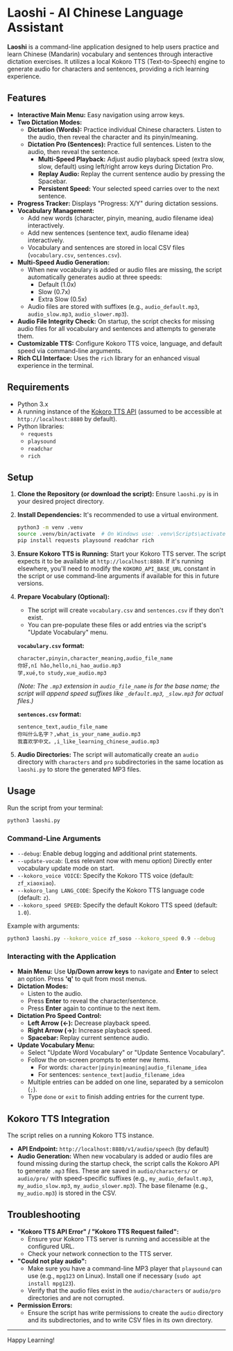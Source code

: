 # Laoshi - AI Chinese Language Assistant

**Laoshi** is a command-line application designed to help users practice and learn Chinese (Mandarin) vocabulary and sentences through interactive dictation exercises. It utilizes a local Kokoro TTS (Text-to-Speech) engine to generate audio for characters and sentences, providing a rich learning experience.

## Features

*   **Interactive Main Menu:** Easy navigation using arrow keys.
*   **Two Dictation Modes:**
    *   **Dictation (Words):** Practice individual Chinese characters. Listen to the audio, then reveal the character and its pinyin/meaning.
    *   **Dictation Pro (Sentences):** Practice full sentences. Listen to the audio, then reveal the sentence.
        *   **Multi-Speed Playback:** Adjust audio playback speed (extra slow, slow, default) using left/right arrow keys during Dictation Pro.
        *   **Replay Audio:** Replay the current sentence audio by pressing the Spacebar.
        *   **Persistent Speed:** Your selected speed carries over to the next sentence.
*   **Progress Tracker:** Displays "Progress: X/Y" during dictation sessions.
*   **Vocabulary Management:**
    *   Add new words (character, pinyin, meaning, audio filename idea) interactively.
    *   Add new sentences (sentence text, audio filename idea) interactively.
    *   Vocabulary and sentences are stored in local CSV files (`vocabulary.csv`, `sentences.csv`).
*   **Multi-Speed Audio Generation:**
    *   When new vocabulary is added or audio files are missing, the script automatically generates audio at three speeds:
        *   Default (1.0x)
        *   Slow (0.7x)
        *   Extra Slow (0.5x)
    *   Audio files are stored with suffixes (e.g., `audio_default.mp3`, `audio_slow.mp3`, `audio_slower.mp3`).
*   **Audio File Integrity Check:** On startup, the script checks for missing audio files for all vocabulary and sentences and attempts to generate them.
*   **Customizable TTS:** Configure Kokoro TTS voice, language, and default speed via command-line arguments.
*   **Rich CLI Interface:** Uses the `rich` library for an enhanced visual experience in the terminal.

## Requirements

*   Python 3.x
*   A running instance of the [Kokoro TTS API](https://github.com/ranchui/Kokoro-TTS) (assumed to be accessible at `http://localhost:8880` by default).
*   Python libraries:
    *   `requests`
    *   `playsound`
    *   `readchar`
    *   `rich`

## Setup

1.  **Clone the Repository (or download the script):**
    Ensure `laoshi.py` is in your desired project directory.

2.  **Install Dependencies:**
    It's recommended to use a virtual environment.
    ```bash
    python3 -m venv .venv
    source .venv/bin/activate  # On Windows use: .venv\Scripts\activate
    pip install requests playsound readchar rich
    ```

3.  **Ensure Kokoro TTS is Running:**
    Start your Kokoro TTS server. The script expects it to be available at `http://localhost:8880`. If it's running elsewhere, you'll need to modify the `KOKORO_API_BASE_URL` constant in the script or use command-line arguments if available for this in future versions.

4.  **Prepare Vocabulary (Optional):**
    *   The script will create `vocabulary.csv` and `sentences.csv` if they don't exist.
    *   You can pre-populate these files or add entries via the script's "Update Vocabulary" menu.

    **`vocabulary.csv` format:**
    ```csv
    character,pinyin,character_meaning,audio_file_name
    你好,nǐ hǎo,hello,ni_hao_audio.mp3
    学,xué,to study,xue_audio.mp3
    ```
    *(Note: The `.mp3` extension in `audio_file_name` is for the base name; the script will append speed suffixes like `_default.mp3`, `_slow.mp3` for actual files.)*

    **`sentences.csv` format:**
    ```csv
    sentence_text,audio_file_name
    你叫什么名字？,what_is_your_name_audio.mp3
    我喜欢学中文。,i_like_learning_chinese_audio.mp3
    ```

5.  **Audio Directories:**
    The script will automatically create an `audio` directory with `characters` and `pro` subdirectories in the same location as `laoshi.py` to store the generated MP3 files.

## Usage

Run the script from your terminal:

```bash
python3 laoshi.py
```

### Command-Line Arguments

*   `--debug`: Enable debug logging and additional print statements.
*   `--update-vocab`: (Less relevant now with menu option) Directly enter vocabulary update mode on start.
*   `--kokoro_voice VOICE`: Specify the Kokoro TTS voice (default: `zf_xiaoxiao`).
*   `--kokoro_lang LANG_CODE`: Specify the Kokoro TTS language code (default: `z`).
*   `--kokoro_speed SPEED`: Specify the default Kokoro TTS speed (default: `1.0`).

Example with arguments:
```bash
python3 laoshi.py --kokoro_voice zf_soso --kokoro_speed 0.9 --debug
```

### Interacting with the Application

*   **Main Menu:** Use **Up/Down arrow keys** to navigate and **Enter** to select an option. Press **'q'** to quit from most menus.
*   **Dictation Modes:**
    *   Listen to the audio.
    *   Press **Enter** to reveal the character/sentence.
    *   Press **Enter** again to continue to the next item.
*   **Dictation Pro Speed Control:**
    *   **Left Arrow (←):** Decrease playback speed.
    *   **Right Arrow (→):** Increase playback speed.
    *   **Spacebar:** Replay current sentence audio.
*   **Update Vocabulary Menu:**
    *   Select "Update Word Vocabulary" or "Update Sentence Vocabulary".
    *   Follow the on-screen prompts to enter new items.
        *   For words: `character|pinyin|meaning|audio_filename_idea`
        *   For sentences: `sentence_text|audio_filename_idea`
    *   Multiple entries can be added on one line, separated by a semicolon (`;`).
    *   Type `done` or `exit` to finish adding entries for the current type.

## Kokoro TTS Integration

The script relies on a running Kokoro TTS instance.
*   **API Endpoint:** `http://localhost:8880/v1/audio/speech` (by default)
*   **Audio Generation:** When new vocabulary is added or audio files are found missing during the startup check, the script calls the Kokoro API to generate `.mp3` files. These are saved in `audio/characters/` or `audio/pro/` with speed-specific suffixes (e.g., `my_audio_default.mp3`, `my_audio_slow.mp3`, `my_audio_slower.mp3`). The base filename (e.g., `my_audio.mp3`) is stored in the CSV.

## Troubleshooting

*   **"Kokoro TTS API Error" / "Kokoro TTS Request failed":**
    *   Ensure your Kokoro TTS server is running and accessible at the configured URL.
    *   Check your network connection to the TTS server.
*   **"Could not play audio":**
    *   Make sure you have a command-line MP3 player that `playsound` can use (e.g., `mpg123` on Linux). Install one if necessary (`sudo apt install mpg123`).
    *   Verify that the audio files exist in the `audio/characters` or `audio/pro` directories and are not corrupted.
*   **Permission Errors:**
    *   Ensure the script has write permissions to create the `audio` directory and its subdirectories, and to write CSV files in its own directory.

---

Happy Learning!
